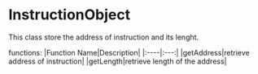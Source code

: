 # InstructionObject

This class store the address of instruction and its lenght.

functions:
|Function Name|Description|
|:----|:---:|
|getAddress|retrieve address of instruction|
|getLength|retrieve length of the address|

